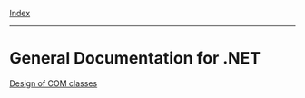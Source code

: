 [Index](index.md)

---

# General Documentation for .NET
[Design of COM classes](General.NET/COM.Classes.md)
